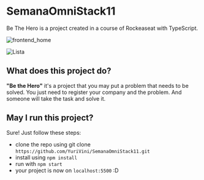 # SemanaOmniStack11
Be The Hero is a project created in a course of Rockeaseat with TypeScript.

![frontend_home](https://github.com/YuriVini/SemanaOmniStack11/assets/50464472/3c8c1c30-bc9d-4fd2-bad9-c41fc5f9ed9a)

![Lista](https://github.com/YuriVini/SemanaOmniStack11/assets/50464472/12650a22-67e0-47a1-87bd-121a746a3195)


## What does this project do?
<p><strong>"Be the Hero"</strong> it's a project that you may put a problem that needs to be solved. You just need to register your company and the problem.
And someone will take the task and solve it.
</p>

## May I run this project?
<p>Sure! Just follow these steps:</p>

- clone the repo using git clone `https://github.com/YuriVini/SemanaOmniStack11.git`
- install using `npm install`
- run with `npm start`
- your project is now on `localhost:5500` :D

